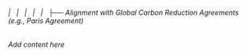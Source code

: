 ###### |   |   |   |   |   ├── Alignment with Global Carbon Reduction Agreements (e.g., Paris Agreement)

*Add content here*